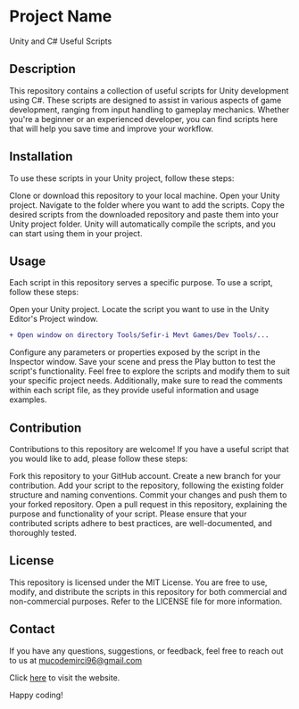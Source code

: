 # Project Name
Unity and C# Useful Scripts

## Description
This repository contains a collection of useful scripts for Unity development using C#. These scripts are designed to assist in various aspects of game development, ranging from input handling to gameplay mechanics. Whether you're a beginner or an experienced developer, you can find scripts here that will help you save time and improve your workflow.

## Installation
To use these scripts in your Unity project, follow these steps:

Clone or download this repository to your local machine.
Open your Unity project.
Navigate to the folder where you want to add the scripts.
Copy the desired scripts from the downloaded repository and paste them into your Unity project folder.
Unity will automatically compile the scripts, and you can start using them in your project.

## Usage
Each script in this repository serves a specific purpose. To use a script, follow these steps:

Open your Unity project.
Locate the script you want to use in the Unity Editor's Project window.


```diff
+ Open window on directory Tools/Sefir-i Mevt Games/Dev Tools/...
```

Configure any parameters or properties exposed by the script in the Inspector window.
Save your scene and press the Play button to test the script's functionality.
Feel free to explore the scripts and modify them to suit your specific project needs. Additionally, make sure to read the comments within each script file, as they provide useful information and usage examples.

## Contribution
Contributions to this repository are welcome! If you have a useful script that you would like to add, please follow these steps:

Fork this repository to your GitHub account.
Create a new branch for your contribution.
Add your script to the repository, following the existing folder structure and naming conventions.
Commit your changes and push them to your forked repository.
Open a pull request in this repository, explaining the purpose and functionality of your script.
Please ensure that your contributed scripts adhere to best practices, are well-documented, and thoroughly tested.

## License
This repository is licensed under the MIT License. You are free to use, modify, and distribute the scripts in this repository for both commercial and non-commercial purposes. Refer to the LICENSE file for more information.

## Contact
If you have any questions, suggestions, or feedback, feel free to reach out to us at mucodemirci96@gmail.com

Click [here]([https://youtu.be/y_XfB1XzS2g](https://www.youtube.com/@sefir-imevt9310/videos)https://www.youtube.com/@sefir-imevt9310/videos) to visit the website.

Happy coding!
